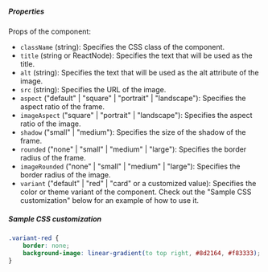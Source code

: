 ##### Properties

Props of the component:

- `className` (string): Specifies the CSS class of the component.
- `title` (string or ReactNode): Specifies the text that will be used as the title.
- `alt` (string): Specifies the text that will be used as the alt attribute of the image.
- `src` (string): Specifies the URL of the image.
- `aspect` ("default" | "square" | "portrait" | "landscape"): Specifies the aspect ratio of the frame.
- `imageAspect` ("square" | "portrait" | "landscape"): Specifies the aspect ratio of the image.
- `shadow` ("small" | "medium"): Specifies the size of the shadow of the frame.
- `rounded` ("none" | "small" | "medium" | "large"): Specifies the border radius of the frame.
- `imageRounded` ("none" | "small" | "medium" | "large"): Specifies the border radius of the image.
- `variant` ("default" | "red" | "card" or a customized value): Specifies the color or theme variant of the component. Check out the "Sample CSS customization" below for an example of how to use it.

##### Sample CSS customization

```css
.variant-red {
    border: none;
    background-image: linear-gradient(to top right, #8d2164, #f83333);
}
```
